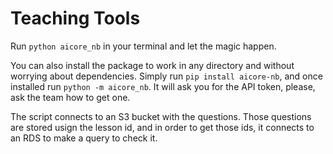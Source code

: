 # Teaching Tools

Run `python aicore_nb` in your terminal and let the magic happen.

You can also install the package to work in any directory and without worrying about dependencies. Simply run `pip install aicore-nb`, and once installed run `python -m aicore_nb`. It will ask you for the API token, please, ask the team how to get one.

The script connects to an S3 bucket with the questions. Those questions are stored usign the lesson id, and in order to get those ids, it connects to an RDS to make a query to check it.